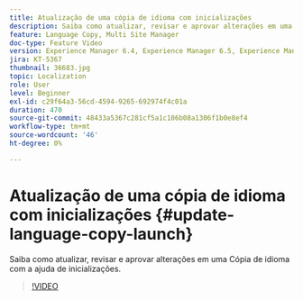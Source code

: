 ```yaml
---
title: Atualização de uma cópia de idioma com inicializações
description: Saiba como atualizar, revisar e aprovar alterações em uma Cópia de idioma com a ajuda de inicializações.
feature: Language Copy, Multi Site Manager
doc-type: Feature Video
version: Experience Manager 6.4, Experience Manager 6.5, Experience Manager as a Cloud Service
jira: KT-5367
thumbnail: 36683.jpg
topic: Localization
role: User
level: Beginner
exl-id: c29f64a3-56cd-4594-9265-692974f4c01a
duration: 470
source-git-commit: 48433a5367c281cf5a1c106b08a1306f1b0e8ef4
workflow-type: tm+mt
source-wordcount: '46'
ht-degree: 0%

---
```


# Atualização de uma cópia de idioma com inicializações {#update-language-copy-launch}

Saiba como atualizar, revisar e aprovar alterações em uma Cópia de idioma com a ajuda de inicializações.

>[!VIDEO](https://video.tv.adobe.com/v/41633?quality=12&learn=on&captions=por_br)
